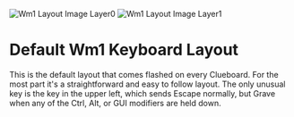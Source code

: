 ![Wm1 Layout Image Layer0](https://imgur.com/zFfpsRf)
![Wm1 Layout Image Layer1](https://imgur.com/zVfhf4K)

# Default Wm1 Keyboard Layout

This is the default layout that comes flashed on every Clueboard. For the most
part it's a straightforward and easy to follow layout. The only unusual key is
the key in the upper left, which sends Escape normally, but Grave when any of
the Ctrl, Alt, or GUI modifiers are held down.